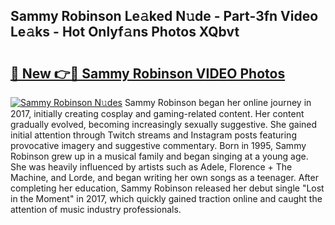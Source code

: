 ## Sammy Robinson Le𝚊ked N𝚞de - Part-3fn Video Le𝚊ks - Hot Onlyf𝚊ns Photos XQbvt

# <h2><a href="http://ab19292.deff.icu/?id=Sammy+Robinson">🔗 New 👉🔴 Sammy Robinson VIDEO Photos</a></h2>

[![Sammy Robinson N𝚞des](https://i.imgur.com/rIISA9y.gif)](http://ab19292.deff.icu/?id=Sammy+Robinson)
Sammy Robinson began her online journey in 2017, initially creating cosplay and gaming-related content. Her content gradually evolved, becoming increasingly sexually suggestive. She gained initial attention through Twitch streams and Instagram posts featuring provocative imagery and suggestive commentary. Born in 1995, Sammy Robinson grew up in a musical family and began singing at a young age. She was heavily influenced by artists such as Adele, Florence + The Machine, and Lorde, and began writing her own songs as a teenager. After completing her education, Sammy Robinson released her debut single "Lost in the Moment" in 2017, which quickly gained traction online and caught the attention of music industry professionals.
